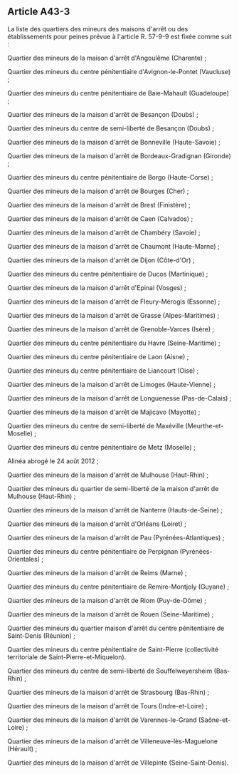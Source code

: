 Article A43-3
----
La liste des quartiers des mineurs des maisons d'arrêt ou des établissements
pour peines prévue à l'article R. 57-9-9 est fixée comme suit :

Quartier des mineurs de la maison d'arrêt d'Angoulême (Charente) ;

Quartier des mineurs du centre pénitentiaire d'Avignon-le-Pontet (Vaucluse) ;

Quartier des mineurs du centre pénitentiaire de Baie-Mahault (Guadeloupe) ;

Quartier des mineurs de la maison d'arrêt de Besançon (Doubs) ;

Quartier des mineurs du centre de semi-liberté de Besançon (Doubs) ;

Quartier des mineurs de la maison d'arrêt de Bonneville (Haute-Savoie) ;

Quartier des mineurs de la maison d'arrêt de Bordeaux-Gradignan (Gironde) ;

Quartier des mineurs du centre pénitentiaire de Borgo (Haute-Corse) ;

Quartier des mineurs de la maison d'arrêt de Bourges (Cher) ;

Quartier des mineurs de la maison d'arrêt de Brest (Finistère) ;

Quartier des mineurs de la maison d'arrêt de Caen (Calvados) ;

Quartier des mineurs de la maison d'arrêt de Chambéry (Savoie) ;

Quartier des mineurs de la maison d'arrêt de Chaumont (Haute-Marne) ;

Quartier des mineurs de la maison d'arrêt de Dijon (Côte-d'Or) ;

Quartier des mineurs du centre pénitentiaire de Ducos (Martinique) ;

Quartier des mineurs de la maison d'arrêt d'Epinal (Vosges) ;

Quartier des mineurs de la maison d'arrêt de Fleury-Mérogis (Essonne) ;

Quartier des mineurs de la maison d'arrêt de Grasse (Alpes-Maritimes) ;

Quartier des mineurs de la maison d'arrêt de Grenoble-Varces (Isère) ;

Quartier des mineurs du centre pénitentiaire du Havre (Seine-Maritime) ;

Quartier des mineurs du centre pénitentiaire de Laon (Aisne) ;

Quartier des mineurs du centre pénitentiaire de Liancourt (Oise) ;

Quartier des mineurs de la maison d'arrêt de Limoges (Haute-Vienne) ;

Quartier des mineurs de la maison d'arrêt de Longuenesse (Pas-de-Calais) ;

Quartier des mineurs de la maison d'arrêt de Majicavo (Mayotte) ;

Quartier des mineurs du centre de semi-liberté de Maxéville (Meurthe-et-Moselle)
;

Quartier des mineurs du centre pénitentiaire de Metz (Moselle) ;

Alinéa abrogé le 24 août 2012 ;

Quartier des mineurs de la maison d'arrêt de Mulhouse (Haut-Rhin) ;

Quartier des mineurs du quartier de semi-liberté de la maison d'arrêt de
Mulhouse (Haut-Rhin) ;

Quartier des mineurs de la maison d'arrêt de Nanterre (Hauts-de-Seine) ;

Quartier des mineurs de la maison d'arrêt d'Orléans (Loiret) ;

Quartier des mineurs de la maison d'arrêt de Pau (Pyrénées-Atlantiques) ;

Quartier des mineurs du centre pénitentiaire de Perpignan (Pyrénées-Orientales)
;

Quartier des mineurs de la maison d'arrêt de Reims (Marne) ;

Quartier des mineurs du centre pénitentiaire de Remire-Montjoly (Guyane) ;

Quartier des mineurs de la maison d'arrêt de Riom (Puy-de-Dôme) ;

Quartier des mineurs de la maison d'arrêt de Rouen (Seine-Maritime) ;

Quartier des mineurs du quartier maison d'arrêt du centre pénitentiaire de
Saint-Denis (Réunion) ;

Quartier des mineurs du centre pénitentiaire de Saint-Pierre (collectivité
territoriale de Saint-Pierre-et-Miquelon).

Quartier des mineurs du centre de semi-liberté de Souffelweyersheim (Bas-Rhin) ;

Quartier des mineurs de la maison d'arrêt de Strasbourg (Bas-Rhin) ;

Quartier des mineurs de la maison d'arrêt de Tours (Indre-et-Loire) ;

Quartier des mineurs de la maison d'arrêt de Varennes-le-Grand (Saône-et-Loire)
;

Quartier des mineurs de la maison d'arrêt de Villeneuve-lès-Maguelone (Hérault)
;

Quartier des mineurs de la maison d'arrêt de Villepinte (Seine-Saint-Denis).
